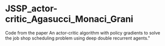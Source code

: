 # JSSP_actor-critic_Agasucci_Monaci_Grani
Code from the paper An actor-critic algorithm with policy gradients to solve the job shop scheduling problem using deep double recurrent agents."

